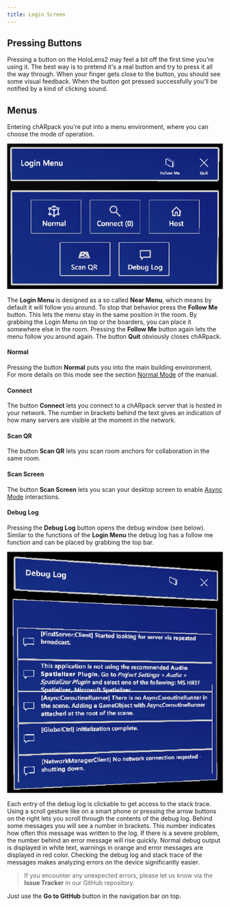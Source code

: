 ```yaml
---
title: Login Screen
---
```


## Pressing Buttons
Pressing a button on the HoloLens2 may feel a bit off the first time you're using it.
The best way is to pretend it's a real button and try to press it all the way through.
When your finger gets close to the button, you should see some visual feedback.
When the button got pressed successfully you'll be notified by a kind of clicking sound.


## Menus
Entering chARpack you're put into a menu environment, where you can choose the mode of operation.

<img src="/images/manual/login_screen.png" alt="Login Screen Menu" class="mx-auto max-w-md" />

The **Login Menu** is designed as a so called **Near Menu**, which means by default it will follow you around.
To stop that behavior press the **Follow Me** button.
This lets the menu stay in the same position in the room.
By grabbing the Login Menu on top or the boarders, you can place it somewhere else in the room.
Pressing the **Follow Me** button again lets the menu follow you around again.
The button **Quit** obviously closes chARpack.

#### Normal
Pressing the button **Normal** puts you into the main building environment.
For more details on this mode see the section [Normal Mode](/manual/02-normal_mode) of the manual.

#### Connect
The button **Connect** lets you connect to a chARpack server that is hosted in your network.
The number in brackets behind the text gives an indication of how many servers are visible at the moment in the network.

#### Scan QR
The button **Scan QR** lets you scan room anchors for collaboration in the same room.

#### Scan Screen
The button **Scan Screen** lets you scan your desktop screen to enable <a data-sveltekit-reload href="/manual/04-async_mode/00-general">Async Mode</a> interactions.

#### Debug Log
Pressing the **Debug Log** button opens the debug window (see below).
Similar to the functions of the **Login Menu** the debug log has a follow me function and can be placed by grabbing the top bar.

<img src="/images/manual/debug_log.png" alt="Debug Log" class="mx-auto max-w-sm" />

Each entry of the debug log is clickable to get access to the stack trace.
Using a scroll gesture like on a smart phone or pressing the arrow buttons on the right lets you scroll through the contents of the debug log.
Behind some messages you will see a number in brackets.
This number indicates how often this message was written to the log.
If there is a severe problem, the number behind an error message will rise quickly.
Normal debug output is displayed in white text, warnings in orange and error messages are displayed in red color.
Checking the debug log and stack trace of the messages makes analyzing errors on the device significantly easier.

> If you encounter any unexpected errors, please let us know via the **Issue Tracker** in our GitHub repository.

Just use the **Go to GitHub** button in the navigation bar on top.